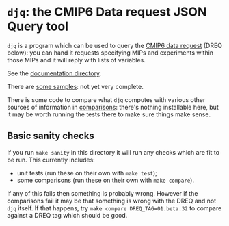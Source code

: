 # `djq`: the CMIP6 Data request JSON Query tool
`djq` is a program which can be used to query the [CMIP6 data
request](w3id.org/cmip6dr) (DREQ below): you can hand it requests
specifying MIPs and experiments within those MIPs and it will reply
with lists of variables.

See the [documentation directory](doc/).

There are [some samples](samples/): not yet very complete.

There is some code to compare what `djq` computes with various other
sources of information in [comparisons](comparisons/): there's nothing
installable here, but it may be worth running the tests there to make
sure things make sense.

## Basic sanity checks
If you run `make sanity` in this directory it will run any checks
which are fit to be run.  This currently includes:

* unit tests (run these on their own with `make test`);
* some comparisons (run these on their own with `make compare`).

If any of this fails then something is probably wrong.  However if the
comparisons fail it may be that something is wrong with the DREQ and
not `djq` itself.  If that happens, try `make compare
DREQ_TAG=01.beta.32` to compare against a DREQ tag which should be
good.
